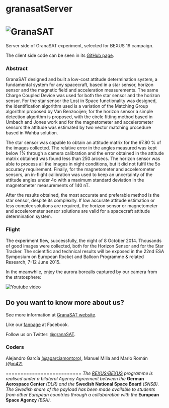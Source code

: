 granasatServer
========================================================================
![GranaSAT](https://cloud.githubusercontent.com/assets/3924815/3865957/261cbb64-1fb6-11e4-8724-823485676743.jpg)
========================================================================
Server side of GranaSAT experiment, selected for BEXUS 19 campaign.

The client side code can be seen in its [GitHub page](https://github.com/M42/granasatClient).

### Abstract

GranaSAT designed and built a low-cost attitude determination system, a fundamental system for any spacecraft, based in a star sensor, horizon sensor and the magnetic field and acceleration measurements. The same Charge Coupled Device was used for both the star sensor and the horizon sensor. For the star sensor the Lost in Space functionality was designed, the identification algorithm used is a variation of the Matching Group algorithm proposed by Van Benzooijen; for the horizon sensor a simple detection algorithm is proposed, with the circle fitting method based in Umbach
and Jones work and for the magnetometer and accelerometer sensors the attitude was estimated by two vector matching procedure based in Wahba solution.

The star sensor was capable to obtain an attitude matrix for the 97.80 % of the images collected. The relative error in the angles measured was kept below 1% through a camera calibration and the error obtained in the attitude matrix obtained was found less than 250 arcsecs. The horizon sensor was able to process all the images in night
conditions, but it did not fulfil the 5o accuracy requirement. Finally, for the magnetometer and accelerometer sensors, an in-flight calibration was used to keep an uncertainty of the attitude angles under 4o with a maximum standard deviation in the magnetometer measurements of 140 nT.

After the results obtained, the most accurate and preferable method is the star sensor, despite its complexity. If low accurate attitude estimation or less complex solutions are required, the horizon sensor or magnetometer and accelerometer sensor solutions are valid for a spacecraft attitude determination system.

### Flight

The experiment flew, successfully, the night of 8 October 2014. Thousands of good images were collected, both for the Horizon Sensor and for the Star Tracker. The scientific and technical results will be exposed in the 22nd ESA Symposium on European Rocket and Balloon Programme & related Research, 7-12 June 2015.

In the meanwhile, enjoy the aurora borealis captured by our camera from the stratosphere:

[![Youtube video](https://cloud.githubusercontent.com/assets/3924815/7339020/2846735e-ec60-11e4-8b13-d59831fd01a4.png)](https://www.youtube.com/watch?v=YUlWg6wuCxo)

## Do you want to know more about us?

See more information at [GranaSAT website](http://granasat.ugr.es).

Like our [fanpage](http://www.facebook.com/granasat) at Facebook.

Follow us on Twitter: [@granaSAT](http://twitter.com/GranaSAT).

### Coders
Alejandro García [(@agarciamontoro)](https://github.com/agarciamontoro), Manuel Milla and Mario Román [(@m42)](https://github.com/M42)

==========================
*The [REXUS/BEXUS]((http://www.rexusbexus.net/)) programme is realised under a bilateral Agency Agreement between the* **German Aerospace Center** *(DLR) and the* **Swedish National Space Board** *(SNSB). The Swedish share of the payload has been made available to students from other European countries through a collaboration with the* **European Space Agency** *(ESA).*
